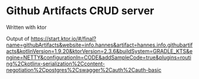 # Github Artifacts CRUD server

Written with ktor

Output of https://start.ktor.io/#/final?name=githubArtifacts&website=info.hannes&artifact=hannes.info.githubartifacts&kotlinVersion=1.9.20&ktorVersion=2.3.6&buildSystem=GRADLE_KTS&engine=NETTY&configurationIn=CODE&addSampleCode=true&plugins=routing%2Ckotlinx-serialization%2Ccontent-negotiation%2Cpostgres%2Cswagger%2Cauth%2Cauth-basic
